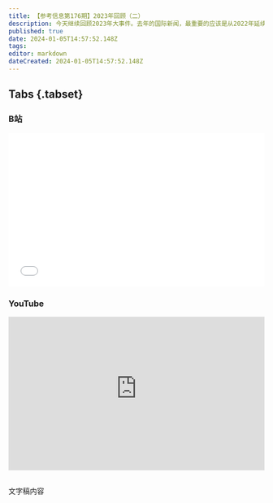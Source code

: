 ```yaml
---
title: 【参考信息第176期】2023年回顾（二）
description: 今天继续回顾2023年大事件。去年的国际新闻，最重要的应该是从2022年延续的俄乌战争，以及貌似最大的黑天鹅——10月份爆发的以色列巴勒斯坦战争。年度大盘点实在太累，接下来几个主题，下两周陆续发布，明天我们回到参考信息的日常话题。
published: true
date: 2024-01-05T14:57:52.148Z
tags: 
editor: markdown
dateCreated: 2024-01-05T14:57:52.148Z
---
```


## Tabs {.tabset}
### B站
<div style="position: relative; padding: 30% 45%;">
<iframe style="position: absolute; width: 100%; height: 100%; left: 0; top: 0;" src="//player.bilibili.com/player.html?&bvid=BV1bW4y1P7MM&page=1&as_wide=1&high_quality=1&danmaku=1&autoplay=0" scrolling="no" border="0" frameborder="no" framespacing="0" allowfullscreen="true"></iframe>
</div>

### YouTube
<div style="position: relative; padding: 30% 45%;">
<iframe style="position: absolute; top: 0; left: 0; width: 100%; height: 100%;" src="https://www.youtube-nocookie.com/embed/-T4erbtxzuM" title="YouTube video player" frameborder="0" allow="accelerometer; autoplay; clipboard-write; encrypted-media; gyroscope; picture-in-picture" allowfullscreen></iframe>
</div>

##

文字稿内容
